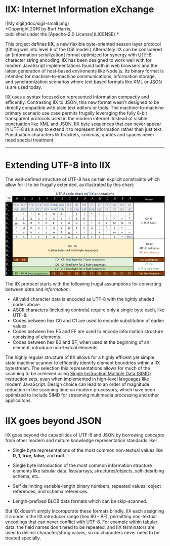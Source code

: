 # IIX: Internet Information eXchange  
<div align="left">![My sigil](doc/sigil-small.png)</div><div align="left">*Copyright 2016 by Burt Harris,<br> published under the [Apache-2.0 License](LICENSE).*</div>

This project defines **IIX**, a new flexible byte-oriented sesson layer protocol 
(fitting well into level 6 of the OSI model.)   Alternately 
IIX can be considered an [information serialization] format optimized for synergy with [UTF-8](https://en.wikipedia.org/wiki/UTF-8) character string encoding.  IIX has been designed to work well with for modern JavaScript implementations found both in web browsers and the latest generation of host-based environents like Node.js.   Its binary format is intended for machine-to-machine communications, information storage, and synchronization scenarios where text based formats like XML or [JSON](https://en.wikipedia.org/wiki/JSON) is are used today.   

IIX uses a syntax focused on represented information compactly and efficently. Contrasting IIX to JSON, this new format wasn't designed to be directly compatible with plain text editors or tools.  The machine-to-machine primary scenario use case permits frugally leveraging the fully 8-bit transparent protocols used in the modern internet. Instead of visible punctuation like XML and JSON, IIX byte sequences that can never appear in UTF-8 as a way to extend it to represent information rather than just text.   Punctuation characters lik brackets, commas, quotes and spaces never  need special treatment.

---
# Extending UTF-8 into IIX

The well-defined structure of UTF-8 has certain explicit constraints which allow for it to be frugally extended, as illustrated by this chart: 

![UTF-8 code page](doc/UTF-8.png)

The IIX protocol starts with the following frugal assumptions for converting between *data* and *information*:

- All valid character data is encoded as UTF-8 with the lightly shaded codes above.
- ASCII characters (including controls) require only a single byte each, like UTF-8.
- Codes between hex C0 and C1 are used to encode substitution of earlier values.
- Codes between hex F5 and FF are used to encode information structure consisting of elements.
- Codes between hex 80 and BF, when used at the beginning of an element, introduce non-textual elements.

The highly regular structure of IIX allows for a highly efficent yet simple state machine scanner to efficently identify element boundries within a IIX bytestream.  The selection this representations allows for much of the scanning to be achieved using [Single Instruction Multiple Data (SIMD)](https://en.wikipedia.org/wiki/SIMD) instruction sets, even when implemented in high-level languages like modern JavaScript.  Design choice can lead to an order of magnitude reduction in the scanning time on modern processors, which have been optimized to include SIMD for streaming multimedia processing and other applicaitons.

# IIX goes beyond JSON

IIX goes beyond the capabilities of UTF-8 and JSON by borrowing *concepts* from other modern and mature knowledge representation standards like:

- Single byte representations of the most common non-textual values like **0, 1, true, false,** and **null**.

- Single byte introduction of the most common information structure elements like tabular data, lists/arrays, structures/objects, self-desribing schema, etc.  

- Self delimiting variable-length binary numbers, repeated values, object references, and schema references. 

- Length-prefixed BLOB data formats which can be skip-scanned.
 
But IIX doesn't simply incoroporate these formats blindly, IIX each assigning it a code in the IIX introducer range (hex 80 - BF), permitting non-textual encodings that can never conflict with UTF-8.  For example within tabular data, the field names  don't need to be repeated, and IIX terminators are used to delimit character/string values, so no characters never need to be treated specially.
